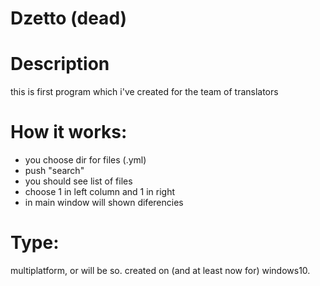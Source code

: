 # Dzetto (dead)

# Description
this is first program which i've created for the team of translators

# How it works:
- you choose dir for files (.yml)
- push "search"
- you should see list of files
- choose 1 in left column and 1 in right
- in main window will shown diferencies

# Type:
multiplatform, or will be so.
created on (and at least now for) windows10.
